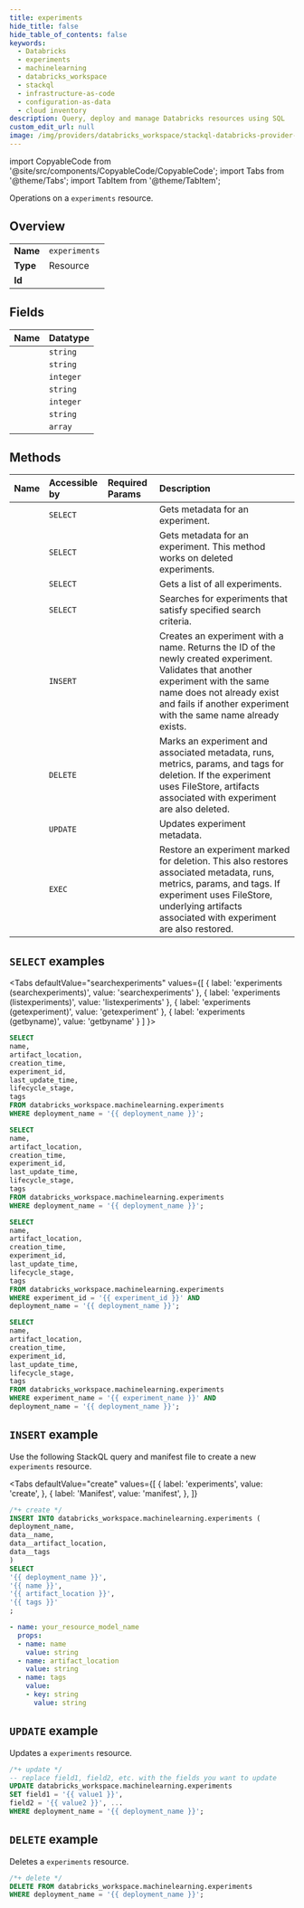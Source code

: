 ```yaml
---
title: experiments
hide_title: false
hide_table_of_contents: false
keywords:
  - Databricks
  - experiments
  - machinelearning
  - databricks_workspace
  - stackql
  - infrastructure-as-code
  - configuration-as-data
  - cloud inventory
description: Query, deploy and manage Databricks resources using SQL
custom_edit_url: null
image: /img/providers/databricks_workspace/stackql-databricks-provider-featured-image.png
---
```


import CopyableCode from '@site/src/components/CopyableCode/CopyableCode';
import Tabs from '@theme/Tabs';
import TabItem from '@theme/TabItem';

Operations on a <code>experiments</code> resource.  

## Overview
<table><tbody>
<tr><td><b>Name</b></td><td><code>experiments</code></td></tr>
<tr><td><b>Type</b></td><td>Resource</td></tr>
<tr><td><b>Id</b></td><td><CopyableCode code="databricks_workspace.machinelearning.experiments" /></td></tr>
</tbody></table>

## Fields
| Name | Datatype |
|:-----|:---------|
| <CopyableCode code="name" /> | `string` |
| <CopyableCode code="artifact_location" /> | `string` |
| <CopyableCode code="creation_time" /> | `integer` |
| <CopyableCode code="experiment_id" /> | `string` |
| <CopyableCode code="last_update_time" /> | `integer` |
| <CopyableCode code="lifecycle_stage" /> | `string` |
| <CopyableCode code="tags" /> | `array` |

## Methods
| Name | Accessible by | Required Params | Description |
|:-----|:--------------|:----------------|:------------|
| <CopyableCode code="getbyname" /> | `SELECT` | <CopyableCode code="experiment_name, deployment_name" /> | Gets metadata for an experiment. |
| <CopyableCode code="getexperiment" /> | `SELECT` | <CopyableCode code="experiment_id, deployment_name" /> | Gets metadata for an experiment. This method works on deleted experiments. |
| <CopyableCode code="listexperiments" /> | `SELECT` | <CopyableCode code="deployment_name" /> | Gets a list of all experiments. |
| <CopyableCode code="searchexperiments" /> | `SELECT` | <CopyableCode code="deployment_name" /> | Searches for experiments that satisfy specified search criteria. |
| <CopyableCode code="createexperiment" /> | `INSERT` | <CopyableCode code="deployment_name" /> | Creates an experiment with a name. Returns the ID of the newly created experiment. Validates that another experiment with the same name does not already exist and fails if another experiment with the same name already exists. |
| <CopyableCode code="deleteexperiment" /> | `DELETE` | <CopyableCode code="deployment_name" /> | Marks an experiment and associated metadata, runs, metrics, params, and tags for deletion. If the experiment uses FileStore, artifacts associated with experiment are also deleted. |
| <CopyableCode code="updateexperiment" /> | `UPDATE` | <CopyableCode code="deployment_name" /> | Updates experiment metadata. |
| <CopyableCode code="restoreexperiment" /> | `EXEC` | <CopyableCode code="deployment_name" /> | Restore an experiment marked for deletion. This also restores associated metadata, runs, metrics, params, and tags. If experiment uses FileStore, underlying artifacts associated with experiment are also restored. |

## `SELECT` examples

<Tabs
    defaultValue="searchexperiments"
    values={[
        { label: 'experiments (searchexperiments)', value: 'searchexperiments' },
        { label: 'experiments (listexperiments)', value: 'listexperiments' },
        { label: 'experiments (getexperiment)', value: 'getexperiment' },
        { label: 'experiments (getbyname)', value: 'getbyname' }
    ]
}>
<TabItem value="searchexperiments">

```sql
SELECT
name,
artifact_location,
creation_time,
experiment_id,
last_update_time,
lifecycle_stage,
tags
FROM databricks_workspace.machinelearning.experiments
WHERE deployment_name = '{{ deployment_name }}';
```

</TabItem>
<TabItem value="listexperiments">

```sql
SELECT
name,
artifact_location,
creation_time,
experiment_id,
last_update_time,
lifecycle_stage,
tags
FROM databricks_workspace.machinelearning.experiments
WHERE deployment_name = '{{ deployment_name }}';
```

</TabItem>
<TabItem value="getexperiment">

```sql
SELECT
name,
artifact_location,
creation_time,
experiment_id,
last_update_time,
lifecycle_stage,
tags
FROM databricks_workspace.machinelearning.experiments
WHERE experiment_id = '{{ experiment_id }}' AND
deployment_name = '{{ deployment_name }}';
```

</TabItem>
<TabItem value="getbyname">

```sql
SELECT
name,
artifact_location,
creation_time,
experiment_id,
last_update_time,
lifecycle_stage,
tags
FROM databricks_workspace.machinelearning.experiments
WHERE experiment_name = '{{ experiment_name }}' AND
deployment_name = '{{ deployment_name }}';
```

</TabItem>
</Tabs>

## `INSERT` example

Use the following StackQL query and manifest file to create a new <code>experiments</code> resource.

<Tabs
    defaultValue="create"
    values={[
        { label: 'experiments', value: 'create', },
        { label: 'Manifest', value: 'manifest', },
    ]}
>
<TabItem value="create">

```sql
/*+ create */
INSERT INTO databricks_workspace.machinelearning.experiments (
deployment_name,
data__name,
data__artifact_location,
data__tags
)
SELECT 
'{{ deployment_name }}',
'{{ name }}',
'{{ artifact_location }}',
'{{ tags }}'
;
```

</TabItem>
<TabItem value="manifest">

```yaml
- name: your_resource_model_name
  props:
  - name: name
    value: string
  - name: artifact_location
    value: string
  - name: tags
    value:
    - key: string
      value: string

```

</TabItem>
</Tabs>

## `UPDATE` example

Updates a <code>experiments</code> resource.

```sql
/*+ update */
-- replace field1, field2, etc. with the fields you want to update        
UPDATE databricks_workspace.machinelearning.experiments
SET field1 = '{{ value1 }}',
field2 = '{{ value2 }}', ...
WHERE deployment_name = '{{ deployment_name }}';
```

## `DELETE` example

Deletes a <code>experiments</code> resource.

```sql
/*+ delete */
DELETE FROM databricks_workspace.machinelearning.experiments
WHERE deployment_name = '{{ deployment_name }}';
```
